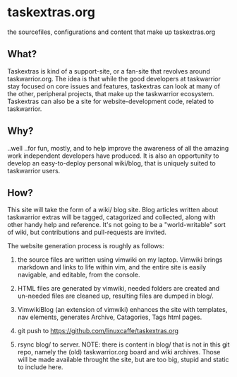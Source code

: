 taskextras.org
==============

the sourcefiles, configurations and content that make up taskextras.org

## What?

Taskextras is kind of a support-site, or a fan-site that revolves around taskwarrior.org. The idea is that while the good developers at taskwarrior stay focused on core issues and features, taskextras can look at many of the other, peripheral projects, that make up the taskwarrior ecosystem. Taskextras can also be a site for website-development code, related to taskwarrior. 

## Why?

..well ..for fun, mostly, and to help improve the awareness of all the amazing work independent developers have produced. It is also an opportunity to develop an easy-to-deploy personal wiki/blog, that is uniquely suited to taskwarrior users. 

## How?

This site will take the form of a wiki/ blog site. Blog articles written about taskwarrior extras will be tagged, catagorized and collected, along with other handy help and reference. It's not going to be a "world-writable" sort of wiki, but contributions and pull-requests are invited.

The website generation process is roughly as follows:

1) the source files are written using vimwiki on my laptop. Vimwiki brings markdown and links to life within vim, and the entire site is easily navigable, and editable, from the console. 

2) HTML files are generated by vimwiki, needed folders are created and un-needed files are cleaned up, resulting files are dumped in blog/.

3) VimwikiBlog (an extension of vimwiki) enhances the site with templates, nav elements, generates Archive, Catagories, Tags html pages.

4) git push to https://github.com/linuxcaffe/taskextras.org

5) rsync blog/ to server. NOTE: there is content in blog/ that is not in this git repo, namely the (old) taskwarrior.org board and wiki archives. Those will be made available throught the site, but are too big, stupid and static to include here. 

